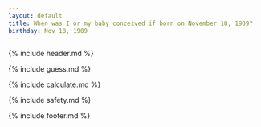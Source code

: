 ```yaml
---
layout: default
title: When was I or my baby conceived if born on November 18, 1909?
birthday: Nov 18, 1909
---
```


{% include header.md %}

{% include guess.md %}

{% include calculate.md %}

{% include safety.md %}

{% include footer.md %}



